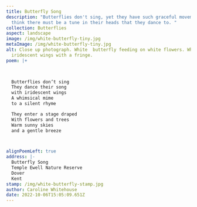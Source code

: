 ```yaml
---
title: Butterfly Song
description: "Butterflies don't sing, yet they have such graceful movements I
  think there must be a tune in their heads that they dance to. "
collection: Butterflies
aspect: landscape
image: /img/white-butterfly-tiny.jpg
metaImage: /img/white-butterfly-tiny.jpg
alt: Close up photograph. White  butterfly feeding on white flowers. White
  iridescent wings with a fringe.
poem: |+
  


  Butterflies don’t sing
  They dance their song
  with iridescent wings
  A whimsical mime
  to a silent rhyme

  They enter a stage draped
  With flowers and trees
  Warm sunny skies
  and a gentle breeze



alignPoemLeft: true
address: |-
  Butterfly Song
  Temple Ewell Nature Reserve
  Dover 
  Kent
stamp: /img/white-butterfly-stamp.jpg
author: Caroline Whitehouse
date: 2022-10-06T15:05:09.651Z
---
```

